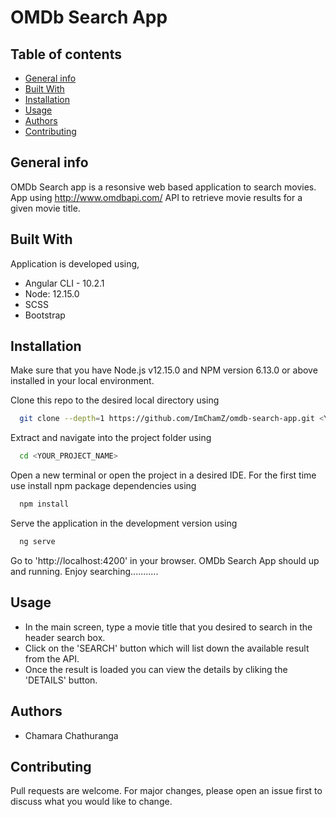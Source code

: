 # OMDb Search App

## Table of contents
* [General info](#general-info)
* [Built With](#built-with)
* [Installation](#installation)
* [Usage](#usage)
* [Authors](#authors)
* [Contributing](#contributing)

## General info
OMDb Search app is a resonsive web based application to search movies. 
App using http://www.omdbapi.com/ API to retrieve movie results for a given movie title.

## Built With
Application is developed using, 
* Angular CLI - 10.2.1
* Node: 12.15.0
* SCSS
* Bootstrap

## Installation

Make sure that you have Node.js v12.15.0 and NPM version 6.13.0 or above installed in your local environment. 

Clone this repo to the desired local directory using

```bash
  git clone --depth=1 https://github.com/ImChamZ/omdb-search-app.git <YOUR_PROJECT_NAME>
```
Extract and navigate into the project folder using

```bash
  cd <YOUR_PROJECT_NAME>
```
Open a new terminal or open the project in a desired IDE. For the first time use install npm package dependencies using

```bash
  npm install
```

Serve the application in the development version using

```bash
  ng serve
```

Go to 'http://localhost:4200' in your browser.
OMDb Search App should up and running. Enjoy searching...........

## Usage

* In the main screen, type a movie title that you desired to search in the header search box. 
* Click on the 'SEARCH' button which will list down the available result from the API. 
* Once the result is loaded you can view the details by cliking the 'DETAILS' button.

## Authors

* Chamara Chathuranga

## Contributing
Pull requests are welcome. For major changes, please open an issue first to discuss what you would like to change.
